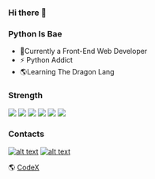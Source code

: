 ### Hi there 👋

### Python Is Bae

- 🌱Currently a Front-End Web Developer
-  ⚡ Python Addict
- 🌎Learning The Dragon Lang

### Strength

<p>
 <img src="https://img.shields.io/badge/JavaScript-%E2%98%85%E2%98%85%E2%98%85-Important"/>
 <img src="https://img.shields.io/badge/Python-%E2%98%85%E2%98%85%E2%98%85%E2%98%85-red" />
 <img src="https://img.shields.io/badge/HTML-%E2%98%85%E2%98%85%E2%98%85%E2%98%85%E2%98%85-yellowgreen"/>
 <img src="https://img.shields.io/badge/CSS3-%E2%98%85%E2%98%85%E2%98%85%E2%98%85-important" />
 <img src="https://img.shields.io/badge/SCSS-%E2%98%85%E2%98%85%E2%98%85%E2%98%85-yellow" />
 <img src="https://img.shields.io/badge/Django-%E2%98%85%E2%98%85%E2%98%85%E2%98%85-red" />
</p>



### Contacts
<!-- Please don't remove this: Grab your social icons from https://github.com/carlsednaoui/gitsocial -->

<!-- display the social media buttons in your README -->


[![alt text][2.1]][2]
[![alt text][6.1]][6]


<!-- links to social media icons -->
<!-- no need to change these -->

<!-- icons with padding -->


[2.1]: http://i.imgur.com/P3YfQoD.png (facebook icon with padding)
[6.1]: http://i.imgur.com/0o48UoR.png (github icon with padding)

<!-- icons without padding -->


[2.2]: http://i.imgur.com/fep1WsG.png (facebook icon without padding)
[6.2]: http://i.imgur.com/9I6NRUm.png (github icon without padding)


<!-- links to your social media accounts -->
<!-- update these accordingly -->


[2]: https://facebook.com/berthjone.redely
[6]: http://www.github.com/Castercodex

<!-- Please don't remove this: Grab your social icons from https://github.com/carlsednaoui/gitsocial -->


🌎 [CodeX][CodeX]

[CodeX]:  https://codex-portfolio.netlify.app

<!--
**Castercodex/Castercodex** is a ✨ _special_ ✨ repository because its `README.md` (this file) appears on your GitHub profile.

Here are some ideas to get you started:

- 🔭 I’m currently working on ...
- 🌱 I’m currently learning ...
- 👯 I’m looking to collaborate on ...
- 🤔 I’m looking for help with ...
- 💬 Ask me about ...
- 📫 How to reach me: ...
- 😄 Pronouns: ...
- ⚡ Fun fact: ...
-->
